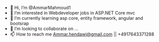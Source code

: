- 👋 Hi, I’m @AmmarMahmoud1
- 👀 I’m interested in Webdeveloper jobs in ASP.NET Core mvc
- 🌱 I’m currently learning asp core, entity framework, angular and bootsrap
- 💞️ I’m looking to collaborate on ...
- 📫 How to reach me Ammar.hendawi@gmail.com || +4917643371288

<!---
AmmarMahmoud1/AmmarMahmoud1 is a ✨ special ✨ repository because its `README.md` (this file) appears on your GitHub profile.
You can click the Preview link to take a look at your changes.
--->
